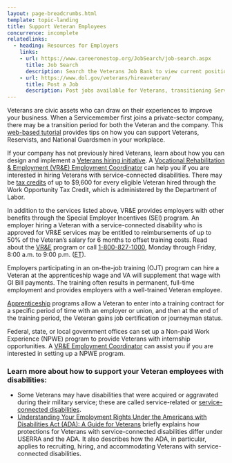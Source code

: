 ```yaml
---
layout: page-breadcrumbs.html
template: topic-landing
title: Support Veteran Employees
concurrence: incomplete
relatedlinks:
  - heading: Resources for Employers
    links:
    - url: https://www.careeronestop.org/JobSearch/job-search.aspx
      title: Job Search
      description: Search the Veterans Job Bank to view current positions.
    - url: https://www.dol.gov/veterans/hireaveteran/
      title: Post a Job
      description: Post jobs available for Veterans, transitioning Servicemembers, and their families.
---
```


<div class="va-introtext">

Veterans are civic assets who can draw on their experiences to improve your business. When a Servicemember first joins a private-sector company, there may be a transition period for both the Veteran and the company. This [web-based tutorial](https://www.va.gov/VETSINWORKPLACE/training/EAP/default.htm) provides tips on how you can support Veterans, Reservists, and National Guardsmen in your workplace.

</div>

If your company has not previously hired Veterans, learn about how you can design and implement a [Veterans hiring initiative](http://www.dol.gov/vets/ahaw/index.htm). A [Vocational Rehabilitation & Employment (VR&E) Employment Coordinator](https://www.benefits.va.gov/VOCREHAB/docs/EmploymentCoordinators.xls) can help you if you are interested in hiring Veterans with service-connected disabilities. There may be [tax credits]( https://www.doleta.gov/business/incentives/opptax/eligible.cfm#Veterans) of up to $9,600 for every eligible Veteran hired through the Work Opportunity Tax Credit, which is administered by the Department of Labor.

In addition to the services listed above, VR&E provides employers with other benefits through the Special Employer Incentives (SEI) program. An employer hiring a Veteran with a service-connected disability who is approved for VR&E services may be entitled to reimbursements of up to 50% of the Veteran’s salary for 6 months to offset training costs. Read about the [VR&E](https://www.benefits.va.gov/vocrehab/index.asp) program or call <a href="tel:+1-800-827-1000">1-800-827-1000</a>, Monday through Friday, 8:00 a.m. to 9:00 p.m. (<abbr title="eastern time">ET</abbr>).

Employers participating in an on-the-job training (OJT) program can hire a Veteran at the apprenticeship wage and VA will supplement that wage with GI Bill payments. The training often results in permanent, full-time employment and provides employers with a well-trained Veteran employee.

[Apprenticeship](https://www.dol.gov/apprenticeship/) programs allow a Veteran to enter into a training contract for a specific period of time with an employer or union, and then at the end of the training period, the Veteran gains job certification or journeyman status.

Federal, state, or local government offices can set up a Non-paid Work Experience (NPWE) program to provide Veterans with internship opportunities. A [VR&E Employment Coordinator](https://www.benefits.va.gov/VOCREHAB/docs/EmploymentCoordinators.xls) can assist you if you are interested in setting up a NPWE program.

### Learn more about how to support your Veteran employees with disabilities:

- Some Veterans may have disabilities that were acquired or aggravated during their military service; these are called service-related or [service-connected disabilities](/disability-benefits/conditions/).
- [Understanding Your Employment Rights Under the Americans with Disabilities Act (ADA): A Guide for Veterans](http://www.eeoc.gov/eeoc/publications/ada_veterans.cfm) briefly explains how protections for Veterans with service-connected disabilities differ under USERRA and the ADA. It also describes how the ADA, in particular, applies to recruiting, hiring, and accommodating Veterans with service-connected disabilities.
